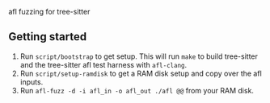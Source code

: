 afl fuzzing for tree-sitter

## Getting started

1. Run `script/bootstrap` to get setup. This will run `make` to build tree-sitter and the tree-sitter afl test harness with `afl-clang`.
1. Run `script/setup-ramdisk` to get a RAM disk setup and copy over the afl inputs.
1. Run `afl-fuzz -d -i afl_in -o afl_out ./afl @@` from your RAM disk.
